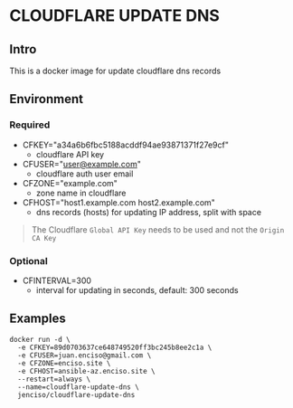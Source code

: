 # CLOUDFLARE UPDATE DNS

## Intro

This is a docker image for update cloudflare dns records

## Environment

### Required

* CFKEY="a34a6b6fbc5188acddf94ae93871371f27e9cf"
	* cloudflare API key
* CFUSER="user@example.com"
	* cloudflare auth user email
* CFZONE="example.com"
	* zone name in cloudflare
* CFHOST="host1.example.com host2.example.com"
	* dns records (hosts) for updating IP address, split with space

> The Cloudflare `Global API Key` needs to be used and not the `Origin CA Key`

### Optional

* CFINTERVAL=300
	* interval for updating in seconds, default: 300 seconds

## Examples

```console
docker run -d \
  -e CFKEY=89d0703637ce648749520ff3bc245b8ee2c1a \
  -e CFUSER=juan.enciso@gmail.com \
  -e CFZONE=enciso.site \
  -e CFHOST=ansible-az.enciso.site \
  --restart=always \
  --name=cloudflare-update-dns \
  jenciso/cloudflare-update-dns 
```
